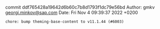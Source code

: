 commit ddf765428a19642d6b60c7b8d1793f1dc79e56bd
Author: gmkv <georgi.minkov@sap.com>
Date:   Fri Nov 4 09:39:37 2022 +0200

    chore: bump theming-base-content to v11.1.44 (#6003)
